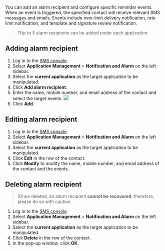 You can add an alarm recipient and configure specific reminder events. When an event is triggered, the specified contact will receive relevant SMS messages and emails. Events include over-limit delivery notification, rate limit notification, and template and signature review notification.

>?Up to 5 alarm recipients can be added under each application. 

## Adding alarm recipient
1. Log in to the [SMS console](https://console.cloud.tencent.com/smsv2).
2. Select **Application Management** > **Notification and Alarm** on the left sidebar.
3. Select the **current application** as the target application to be manipulated.
4. Click **Add alarm recipient**.
5. Enter the name, mobile number, and email address of the contact and select the target events.
    ![](https://main.qcloudimg.com/raw/016b9d3b1c6a0b27d062f3905a4320c5.png)
6. Click **Add**.


## Editing alarm recipient
1. Log in to the [SMS console](https://console.cloud.tencent.com/smsv2).
2. Select **Application Management** > **Notification and Alarm** on the left sidebar.
3. Select the **current application** as the target application to be manipulated.
4. Click **Edit** in the row of the contact.
5. Click **Modify** to modify the name, mobile number, and email address of the contact and the events.

## Deleting alarm recipient
>!Once deleted, an alarm recipient **cannot be recovered**; therefore, please do so with caution.

1. Log in to the [SMS console](https://console.cloud.tencent.com/smsv2).
2. Select **Application Management** > **Notification and Alarm** on the left sidebar.
3. Select the **current application** as the target application to be manipulated.
4. Click **Delete** in the row of the contact.
5. In the pop-up window, click **OK**.



